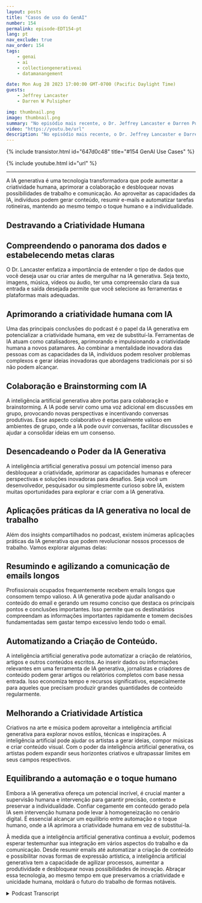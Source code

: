```yaml
---
layout: posts
title: "Casos de uso do GenAI"
number: 154
permalink: episode-EDT154-pt
lang: pt
nav_exclude: true
nav_order: 154
tags:
    - genai
    - ai
    - collectiongenerativeai
    - datamanangement

date: Mon Aug 28 2023 17:00:00 GMT-0700 (Pacific Daylight Time)
guests:
    - Jeffrey Lancaster
    - Darren W Pulsipher

img: thumbnail.png
image: thumbnail.png
summary: "No episódio mais recente, o Dr. Jeffrey Lancaster e Darren Pulsipher exploram os casos de uso práticos da IA generativa e como ela pode liberar a criatividade humana em várias áreas."
video: "https://youtu.be/url"
description: "No episódio mais recente, o Dr. Jeffrey Lancaster e Darren Pulsipher exploram os casos de uso práticos da IA generativa e como ela pode liberar a criatividade humana em várias áreas."
---
```


<div>
{% include transistor.html id="647d0c48" title="#154 GenAI Use Cases" %}

{% include youtube.html id="url" %}
</div>

---

A IA generativa é uma tecnologia transformadora que pode aumentar a criatividade humana, aprimorar a colaboração e desbloquear novas possibilidades de trabalho e comunicação. Ao aproveitar as capacidades da IA, indivíduos podem gerar conteúdo, resumir e-mails e automatizar tarefas rotineiras, mantendo ao mesmo tempo o toque humano e a individualidade.

## Destravando a Criatividade Humana

## Compreendendo o panorama dos dados e estabelecendo metas claras

O Dr. Lancaster enfatiza a importância de entender o tipo de dados que você deseja usar ou criar antes de mergulhar na IA generativa. Seja texto, imagens, música, vídeos ou áudio, ter uma compreensão clara da sua entrada e saída desejada permite que você selecione as ferramentas e plataformas mais adequadas.

## Aprimorando a criatividade humana com IA

Uma das principais conclusões do podcast é o papel da IA generativa em potencializar a criatividade humana, em vez de substituí-la. Ferramentas de IA atuam como catalisadores, aprimorando e impulsionando a criatividade humana a novos patamares. Ao combinar a mentalidade inovadora das pessoas com as capacidades da IA, indivíduos podem resolver problemas complexos e gerar ideias inovadoras que abordagens tradicionais por si só não podem alcançar.

## Colaboração e Brainstorming com IA

A inteligência artificial generativa abre portas para colaboração e brainstorming. A IA pode servir como uma voz adicional em discussões em grupo, provocando novas perspectivas e incentivando conversas produtivas. Esse aspecto colaborativo é especialmente valioso em ambientes de grupo, onde a IA pode ouvir conversas, facilitar discussões e ajudar a consolidar ideias em um consenso.

## Desencadeando o Poder da IA Generativa

A inteligência artificial generativa possui um potencial imenso para desbloquear a criatividade, aprimorar as capacidades humanas e oferecer perspectivas e soluções inovadoras para desafios. Seja você um desenvolvedor, pesquisador ou simplesmente curioso sobre IA, existem muitas oportunidades para explorar e criar com a IA generativa.

## Aplicações práticas da IA generativa no local de trabalho

Além dos insights compartilhados no podcast, existem inúmeras aplicações práticas da IA generativa que podem revolucionar nossos processos de trabalho. Vamos explorar algumas delas:

## Resumindo e agilizando a comunicação de emails longos

Profissionais ocupados frequentemente recebem emails longos que consomem tempo valioso. A IA generativa pode ajudar analisando o conteúdo do email e gerando um resumo conciso que destaca os principais pontos e conclusões importantes. Isso permite que os destinatários compreendam as informações importantes rapidamente e tomem decisões fundamentadas sem gastar tempo excessivo lendo todo o email.

## Automatizando a Criação de Conteúdo.

A inteligência artificial generativa pode automatizar a criação de relatórios, artigos e outros conteúdos escritos. Ao inserir dados ou informações relevantes em uma ferramenta de IA generativa, jornalistas e criadores de conteúdo podem gerar artigos ou relatórios completos com base nessa entrada. Isso economiza tempo e recursos significativos, especialmente para aqueles que precisam produzir grandes quantidades de conteúdo regularmente.

## Melhorando a Criatividade Artística

Criativos na arte e música podem aproveitar a inteligência artificial generativa para explorar novos estilos, técnicas e inspirações. A inteligência artificial pode ajudar os artistas a gerar ideias, compor músicas e criar conteúdo visual. Com o poder da inteligência artificial generativa, os artistas podem expandir seus horizontes criativos e ultrapassar limites em seus campos respectivos.

## Equilibrando a automação e o toque humano

Embora a IA generativa ofereça um potencial incrível, é crucial manter a supervisão humana e intervenção para garantir precisão, contexto e preservar a individualidade. Confiar cegamente em conteúdo gerado pela IA sem intervenção humana pode levar à homogeneização no cenário digital. É essencial alcançar um equilíbrio entre automação e o toque humano, onde a IA aprimora a criatividade humana em vez de substituí-la.

À medida que a inteligência artificial generativa continua a evoluir, podemos esperar testemunhar sua integração em vários aspectos do trabalho e da comunicação. Desde resumir emails até automatizar a criação de conteúdo e possibilitar novas formas de expressão artística, a inteligência artificial generativa tem a capacidade de agilizar processos, aumentar a produtividade e desbloquear novas possibilidades de inovação. Abraçar essa tecnologia, ao mesmo tempo em que preservamos a criatividade e unicidade humana, moldará o futuro do trabalho de formas notáveis.



<details>
<summary> Podcast Transcript </summary>

<p></p>

</details>
